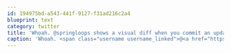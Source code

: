 ```yaml
---
id: 194975bd-a543-441f-9127-f31ad216c2a4
blueprint: text
category: twitter
title: 'Whoah. @springloops shows a visual diff when you commit an updated image to your repo. Very very cool.'
caption: 'Whoah. <span class="username username_linked">@<a href="https://twitter.com/springloops" title="Springloops">springloops</a></span> shows a visual diff when you commit an updated image to your repo. Very very cool.'
---
```

